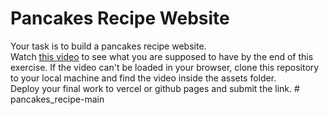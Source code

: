 # Pancakes Recipe Website

Your task is to build a pancakes recipe website.  
Watch [this video](./assets/video.webm) to see what you are supposed to have by the end of this exercise. If the video can't be loaded in your browser, clone this repository to your local machine and find the video inside the assets folder.  
Deploy your final work to vercel or github pages and submit the link.
#   p a n c a k e s _ r e c i p e - m a i n  
 